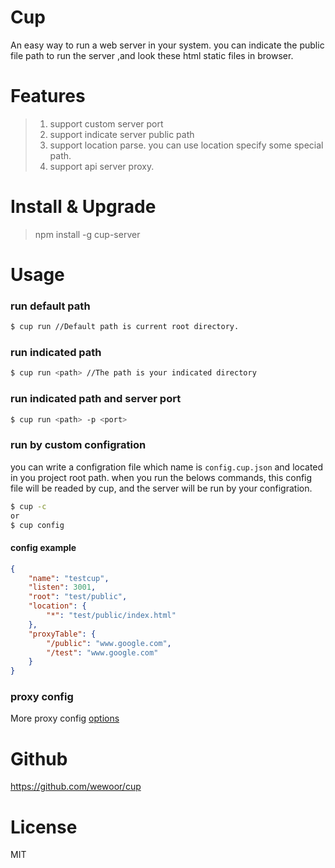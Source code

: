 # Cup
An easy way to run a web server in your system. you can indicate the public file path to run the server ,and look these html static files in browser.

# Features
> 1. support custom server port
> 2. support indicate server public path
> 3. support location parse. you can use location specify some special path.
> 4. support api server proxy.

# Install & Upgrade

> npm install -g cup-server

# Usage

### run default path

```bash
$ cup run //Default path is current root directory. 
```

### run indicated path

```bash
$ cup run <path> //The path is your indicated directory
```

### run indicated path and server port

```bash
$ cup run <path> -p <port>
```

### run by custom configration
you can write a configration file which name is `config.cup.json` and located in you project root path. when you run the belows commands, this config file will be readed by cup, and the server will be run by your configration.

```bash
$ cup -c
or
$ cup config
```

#### config example
```json
{
    "name": "testcup",
    "listen": 3001,
    "root": "test/public",
    "location": {
        "*": "test/public/index.html"
    },
    "proxyTable": {
        "/public": "www.google.com",
        "/test": "www.google.com"
    }
}
```

### proxy config
More proxy config [options](https://github.com/chimurai/http-proxy-middleware)

# Github

https://github.com/wewoor/cup

# License

MIT
